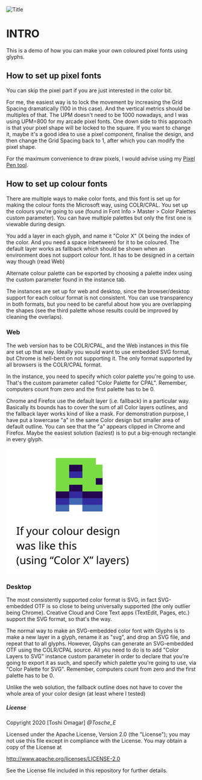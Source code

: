 <img src="https://raw.githubusercontent.com/Tosche/Pixel-Color-Font-with-Glyphs/master/Images/Title.gif" alt="Title">

# INTRO

This is a demo of how you can make your own coloured pixel fonts using glyphs.

## How to set up pixel fonts

You can skip the pixel part if you are just interested in the color bit.

For me, the easiest way is to lock the movement by increasing the Grid Spacing dramatically (100 in this case). And the vertical metrics should be multiples of that. The UPM doesn't need to be 1000 nowadays, and I was using UPM=800 for my arcade pixel fonts. One down side to this approach is that your pixel shape will be locked to the square. If you want to change it, maybe it's a good idea to use a pixel component, finalise the design, and then change the Grid Spacing back to 1, after which you can modify the pixel shape.

For the maximum convenience to draw pixels, I would advise using my [Pixel Pen tool](https://github.com/Tosche/PixelPenTool).

## How to set up colour fonts

There are multiple ways to make color fonts, and this font is set up for making the colour fonts the Microsoft way, using COLR/CPAL. You set up the colours you're going to use (found in Font Info > Master > Color Palettes custom parameter). You can have multiple palettes but only the first one is viewable during design.

You add a layer in each glyph, and name it "Color X" (X being the index of the color. And you need a space inbetween) for it to be coloured. The default layer works as fallback which should be shown when an environment does not support colour font. It has to be designed in a certain way though (read Web)

Alternate colour palette can be exported by choosing a palette index using the custom parameter found in the instance tab.

The instances are set up for web and desktop, since the browser/desktop support for each colour format is not consistent. You can use transparency in both formats, but you need to be careful about how you are overlapping the shapes (see the third palette whose results could be improved by cleaning the overlaps).

### Web

The web version has to be COLR/CPAL, and the Web instances in this file are set up that way. Ideally you would want to use embedded SVG format, but Chrome is hell-bent on not supporting it. The only format supported by all browsers is the COLR/CPAL format.

In the instance, you need to specify which color palette you're going to use. That's the custom parameter called "Color Palette for CPAL". Remember, computers count from zero and the first palette has to be 0.

Chrome and Firefox use the default layer (i.e. fallback) in a particular way. Basically its bounds has to cover the sum of all Color layers outlines, and the fallback layer works kind of like a mask. For demonstration purpose, I have put a lowercase "a" in the same Color design but smaller area of default outline. You can see that the "a" appears clipped in Chrome and Firefox. Maybe the easiest solution (laziest) is to put a big-enough rectangle in every glyph.

<img src="https://raw.githubusercontent.com/Tosche/Pixel-Color-Font-with-Glyphs/master/Images/COLR_Clipping.gif" alt="COLR_Clipping">

### Desktop

The most consistently supported color format is SVG, in fact SVG-embedded OTF is so close to being universally supported (the only outlier being Chrome). Creative Cloud and Core Text apps (TextEdit, Pages, etc.) support the SVG format, so that's the way.

The normal way to make an SVG-embedded color font with Glyphs is to make a new layer in a glyph, rename it as "svg", and drop an SVG file, and repeat that to all glyphs. However, Glyphs can generate an SVG-embedded OTF using the COLR/CPAL source. All you need to do is to add "Color Layers to SVG" instance custom parameter in order to declare that you're going to export it as such, and specify which palette you're going to use, via "Color Palette for SVG". Remember, computers count from zero and the first palette has to be 0.

Unlike the web solution, the fallback outline does not have to cover the whole area of your color design (at least where I tested)

##### License

Copyright 2020 [Toshi Omagar] *@Tosche_E*

Licensed under the Apache License, Version 2.0 (the "License");
you may not use this file except in compliance with the License.
You may obtain a copy of the License at

http://www.apache.org/licenses/LICENSE-2.0

See the License file included in this repository for further details.